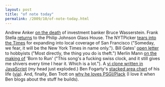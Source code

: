 ```yaml
---
layout: post
title: "of note today"
permalink: /2009/10/of-note-today.html
---
```


<p>Andrew Anker <a href="http://www.quid.pro/2009/10/bruce-wasserstein-dies-at-61.html">on the death</a> of investment banker Bruce Wasserstein.  Frank Stella <a href="http://timothybuckwalter.typepad.com/painting_drawings/2009/10/frank-stell-on-the-glass-house.html">returns</a> to the Philip Johnson Glass House.  The NYTPicker <a href="http://www.nytpick.com/2009/10/all-news-thats-fit-to-print-money.html">tears into the Times</a> for expanding into local coverage of San Francisco ("Someday, we fear, it will be the New York Times in name only.").  Bill Gates' <a href="http://www.lettersofnote.com/2009/10/most-of-you-steal-your-software.html">open letter</a> to hobbyists ("Most directly, the thing you do is theft.")  Merlin Mann <a href="http://www.kungfugrippe.com/post/213717128/video-wings-for-wheels-the-making-of-born-to">on the making of</a> 'Born to Run' ("This song's a fucking swiss clock, and it still gives me shivers every time I hear it. Which is a lot.").  A <a href="http://gpl.internetconnection.net/vi/">vi clone written in JavaScript</a> (my head just exploded.)  Ben Fogarty's <a href="http://www.flickr.com/photos/17687233@N03/3587644769/sizes/o/">stacked area chart</a> of his life (<a href="http://flowingdata.com/2009/10/15/one-life-one-stacked-area-chart/">via</a>).  And, finally, Ben Trott on <a href="http://ben.stupidfool.org/typepad/2009/10/why-im-loving-plack-and-psgi.html">why he loves PSGI/Plack</a> (I love it when Ben blogs about the stuff he builds).</p>



